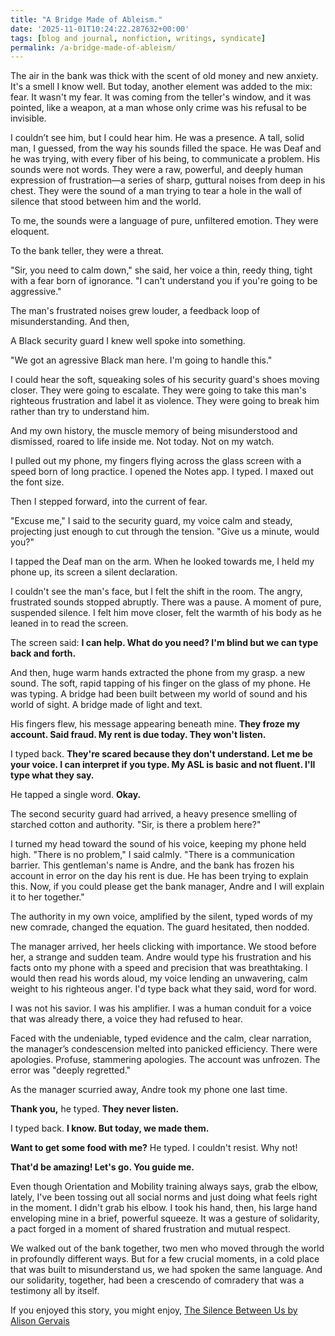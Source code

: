 ```yaml
---
title: "A Bridge Made of Ableism."
date: '2025-11-01T10:24:22.287632+00:00'
tags: [blog and journal, nonfiction, writings, syndicate]
permalink: /a-bridge-made-of-ableism/
---
```


The air in the bank was thick with the scent of old money and new anxiety. It's a smell I know well. But today, another element was added to the mix: fear. It wasn't my fear. It was coming from the teller's window, and it was pointed, like a weapon, at a man whose only crime was his refusal to be invisible.

I couldn’t see him, but I could hear him. He was a presence. A tall, solid man, I guessed, from the way his sounds filled the space. He was Deaf and he was trying, with every fiber of his being, to communicate a problem. His sounds were not words. They were a raw, powerful, and deeply human expression of frustration—a series of sharp, guttural noises from deep in his chest. They were the sound of a man trying to tear a hole in the wall of silence that stood between him and the world.

To me, the sounds were a language of pure, unfiltered emotion. They were eloquent.

To the bank teller, they were a threat.

"Sir, you need to calm down," she said, her voice a thin, reedy thing, tight with a fear born of ignorance. "I can't understand you if you're going to be aggressive."

The man's frustrated noises grew louder, a feedback loop of misunderstanding. And then,

A Black security guard I knew well spoke into something.

"We got an agressive Black man here. I'm going to handle this."

I could hear the soft, squeaking soles of his security guard's shoes moving closer. They were going to escalate. They were going to take this man's righteous frustration and label it as violence. They were going to break him rather than try to understand him.

And my own history, the muscle memory of being misunderstood and dismissed, roared to life inside me. Not today. Not on my watch.

I pulled out my phone, my fingers flying across the glass screen with a speed born of long practice. I opened the Notes app. I typed. I maxed out the font size.

Then I stepped forward, into the current of fear.

"Excuse me," I said to the security guard, my voice calm and steady, projecting just enough to cut through the tension. "Give us a minute, would you?"

I tapped the Deaf man on the arm. When he looked towards me, I held my phone up, its screen a silent declaration.

I couldn't see the man's face, but I felt the shift in the room. The angry, frustrated sounds stopped abruptly. There was a pause. A moment of pure, suspended silence. I felt him move closer, felt the warmth of his body as he leaned in to read the screen.

The screen said: **I can help. What do you need? I'm blind but we can type back and forth.**

And then, huge warm hands extracted the phone from my grasp. a new sound. The soft, rapid tapping of his finger on the glass of my phone. He was typing. A bridge had been built between my world of sound and his world of sight. A bridge made of light and text.

His fingers flew, his message appearing beneath mine. **They froze my account. Said fraud. My rent is due today. They won't listen.**

I typed back. **They're scared because they don't understand. Let me be your voice. I can interpret if you type. My ASL is basic and not fluent. I'll type what they say.**

He tapped a single word. **Okay.**

The second security guard had arrived, a heavy presence smelling of starched cotton and authority. "Sir, is there a problem here?"

I turned my head toward the sound of his voice, keeping my phone held high. "There is no problem," I said calmly. "There is a communication barrier. This gentleman's name is Andre, and the bank has frozen his account in error on the day his rent is due. He has been trying to explain this. Now, if you could please get the bank manager, Andre and I will explain it to her together."

The authority in my own voice, amplified by the silent, typed words of my new comrade, changed the equation. The guard hesitated, then nodded.

The manager arrived, her heels clicking with importance. We stood before her, a strange and sudden team. Andre would type his frustration and his facts onto my phone with a speed and precision that was breathtaking. I would then read his words aloud, my voice lending an unwavering, calm weight to his righteous anger. I'd type back what they said, word for word.

I was not his savior. I was his amplifier. I was a human conduit for a voice that was already there, a voice they had refused to hear.

Faced with the undeniable, typed evidence and the calm, clear narration, the manager’s condescension melted into panicked efficiency. There were apologies. Profuse, stammering apologies. The account was unfrozen. The error was "deeply regretted."

As the manager scurried away, Andre took my phone one last time.

**Thank you,** he typed. **They never listen.**

I typed back. **I know. But today, we made them.**

**Want to get some food with me?** He typed. I couldn't resist. Why not!

**That'd be amazing! Let's go. You guide me.**

Even though Orientation and Mobility training always says, grab the elbow, lately, I've been tossing out all social norms and just doing what feels right in the moment. I didn't grab his elbow. I took his hand, then, his large hand enveloping mine in a brief, powerful squeeze. It was a gesture of solidarity, a pact forged in a moment of shared frustration and mutual respect.

We walked out of the bank together, two men who moved through the world in profoundly different ways. But for a few crucial moments, in a cold place that was built to misunderstand us, we had spoken the same language. And our solidarity, together, had been a crescendo of comradery that was a testimony all by itself.

If you enjoyed this story, you might enjoy, [The Silence Between Us by Alison Gervais](https://alisongervais.com/books/)